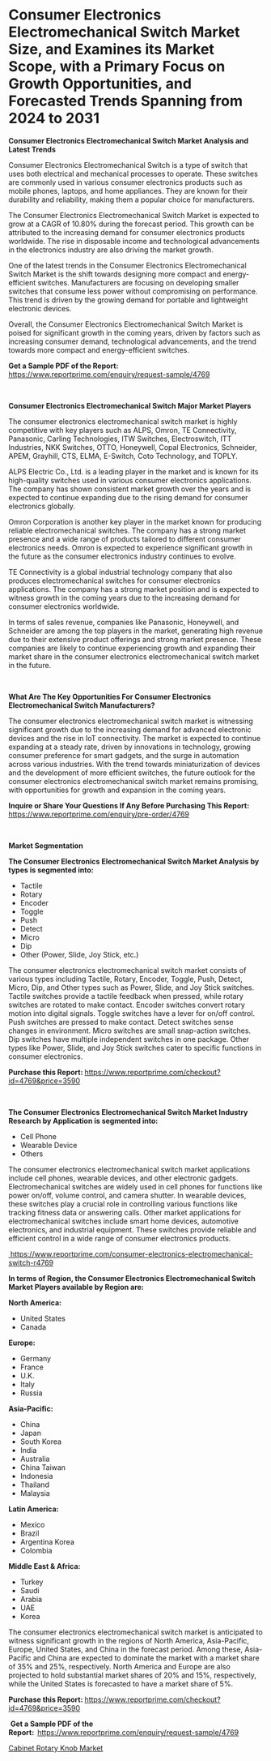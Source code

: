 <p><h1>Consumer Electronics Electromechanical Switch Market Size, and Examines its Market Scope, with a Primary Focus on Growth Opportunities, and Forecasted Trends Spanning from 2024 to 2031</h1></p><p><strong>Consumer Electronics Electromechanical Switch Market Analysis and Latest Trends</strong></p>
<p><p>Consumer Electronics Electromechanical Switch is a type of switch that uses both electrical and mechanical processes to operate. These switches are commonly used in various consumer electronics products such as mobile phones, laptops, and home appliances. They are known for their durability and reliability, making them a popular choice for manufacturers.</p><p>The Consumer Electronics Electromechanical Switch Market is expected to grow at a CAGR of 10.80% during the forecast period. This growth can be attributed to the increasing demand for consumer electronics products worldwide. The rise in disposable income and technological advancements in the electronics industry are also driving the market growth.</p><p>One of the latest trends in the Consumer Electronics Electromechanical Switch Market is the shift towards designing more compact and energy-efficient switches. Manufacturers are focusing on developing smaller switches that consume less power without compromising on performance. This trend is driven by the growing demand for portable and lightweight electronic devices.</p><p>Overall, the Consumer Electronics Electromechanical Switch Market is poised for significant growth in the coming years, driven by factors such as increasing consumer demand, technological advancements, and the trend towards more compact and energy-efficient switches.</p></p>
<p><strong>Get a Sample PDF of the Report:&nbsp;</strong> <a href="https://www.reportprime.com/enquiry/request-sample/4769">https://www.reportprime.com/enquiry/request-sample/4769</a></p>
<p>&nbsp;</p>
<p><strong>Consumer Electronics Electromechanical Switch Major Market Players</strong></p>
<p><p>The consumer electronics electromechanical switch market is highly competitive with key players such as ALPS, Omron, TE Connectivity, Panasonic, Carling Technologies, ITW Switches, Electroswitch, ITT Industries, NKK Switches, OTTO, Honeywell, Copal Electronics, Schneider, APEM, Grayhill, CTS, ELMA, E-Switch, Coto Technology, and TOPLY.</p><p>ALPS Electric Co., Ltd. is a leading player in the market and is known for its high-quality switches used in various consumer electronics applications. The company has shown consistent market growth over the years and is expected to continue expanding due to the rising demand for consumer electronics globally.</p><p>Omron Corporation is another key player in the market known for producing reliable electromechanical switches. The company has a strong market presence and a wide range of products tailored to different consumer electronics needs. Omron is expected to experience significant growth in the future as the consumer electronics industry continues to evolve.</p><p>TE Connectivity is a global industrial technology company that also produces electromechanical switches for consumer electronics applications. The company has a strong market position and is expected to witness growth in the coming years due to the increasing demand for consumer electronics worldwide.</p><p>In terms of sales revenue, companies like Panasonic, Honeywell, and Schneider are among the top players in the market, generating high revenue due to their extensive product offerings and strong market presence. These companies are likely to continue experiencing growth and expanding their market share in the consumer electronics electromechanical switch market in the future.</p></p>
<p>&nbsp;</p>
<p><strong>What Are The Key Opportunities For Consumer Electronics Electromechanical Switch Manufacturers?</strong></p>
<p><p>The consumer electronics electromechanical switch market is witnessing significant growth due to the increasing demand for advanced electronic devices and the rise in IoT connectivity. The market is expected to continue expanding at a steady rate, driven by innovations in technology, growing consumer preference for smart gadgets, and the surge in automation across various industries. With the trend towards miniaturization of devices and the development of more efficient switches, the future outlook for the consumer electronics electromechanical switch market remains promising, with opportunities for growth and expansion in the coming years.</p></p>
<p><strong>Inquire or Share Your Questions If Any Before Purchasing This Report:</strong> <a href="https://www.reportprime.com/enquiry/pre-order/4769">https://www.reportprime.com/enquiry/pre-order/4769</a></p>
<p>&nbsp;</p>
<p><strong>Market Segmentation</strong></p>
<p><strong>The Consumer Electronics Electromechanical Switch Market Analysis by types is segmented into:</strong></p>
<p><ul><li>Tactile</li><li>Rotary</li><li>Encoder</li><li>Toggle</li><li>Push</li><li>Detect</li><li>Micro</li><li>Dip</li><li>Other (Power, Slide, Joy Stick, etc.)</li></ul></p>
<p><p>The consumer electronics electromechanical switch market consists of various types including Tactile, Rotary, Encoder, Toggle, Push, Detect, Micro, Dip, and Other types such as Power, Slide, and Joy Stick switches. Tactile switches provide a tactile feedback when pressed, while rotary switches are rotated to make contact. Encoder switches convert rotary motion into digital signals. Toggle switches have a lever for on/off control. Push switches are pressed to make contact. Detect switches sense changes in environment. Micro switches are small snap-action switches. Dip switches have multiple independent switches in one package. Other types like Power, Slide, and Joy Stick switches cater to specific functions in consumer electronics.</p></p>
<p><strong>Purchase this Report:&nbsp;</strong><a href="https://www.reportprime.com/checkout?id=4769&price=3590">https://www.reportprime.com/checkout?id=4769&price=3590</a></p>
<p>&nbsp;</p>
<p><strong>The Consumer Electronics Electromechanical Switch Market Industry Research by Application is segmented into:</strong></p>
<p><ul><li>Cell Phone</li><li>Wearable Device</li><li>Others</li></ul></p>
<p><p>The consumer electronics electromechanical switch market applications include cell phones, wearable devices, and other electronic gadgets. Electromechanical switches are widely used in cell phones for functions like power on/off, volume control, and camera shutter. In wearable devices, these switches play a crucial role in controlling various functions like tracking fitness data or answering calls. Other market applications for electromechanical switches include smart home devices, automotive electronics, and industrial equipment. These switches provide reliable and efficient control in a wide range of consumer electronics products.</p></p>
<p><a href="https://www.reportprime.com/consumer-electronics-electromechanical-switch-r4769">&nbsp;https://www.reportprime.com/consumer-electronics-electromechanical-switch-r4769</a></p>
<p><strong>In terms of Region, the Consumer Electronics Electromechanical Switch Market Players available by Region are:</strong></p>
<p>
    <p> <strong> North America: </strong>
        <ul>
            <li>United States</li>
            <li>Canada</li>
        </ul>
        </p> 
    <p> <strong> Europe: </strong>
        <ul>
            <li>Germany</li>
            <li>France</li>
            <li>U.K.</li>
            <li>Italy</li>
            <li>Russia</li>
        </ul>
        </p> 
    <p> <strong> Asia-Pacific: </strong>
        <ul>
            <li>China</li>
            <li>Japan</li>
            <li>South Korea</li>
            <li>India</li>
            <li>Australia</li>
            <li>China Taiwan</li>
            <li>Indonesia</li>
            <li>Thailand</li>
            <li>Malaysia</li>
        </ul>
        </p> 
    <p> <strong> Latin America: </strong>
        <ul>
            <li>Mexico</li>
            <li>Brazil</li>
            <li>Argentina Korea</li>
            <li>Colombia</li>
        </ul>
        </p> 
    <p> <strong> Middle East & Africa: </strong>
        <ul>
            <li>Turkey</li>
            <li>Saudi</li>
            <li>Arabia</li>
            <li>UAE</li>
            <li>Korea</li>
        </ul>
    </p>
    </p>
<p><p>The consumer electronics electromechanical switch market is anticipated to witness significant growth in the regions of North America, Asia-Pacific, Europe, United States, and China in the forecast period. Among these, Asia-Pacific and China are expected to dominate the market with a market share of 35% and 25%, respectively. North America and Europe are also projected to hold substantial market shares of 20% and 15%, respectively, while the United States is forecasted to have a market share of 5%.</p></p>
<p><strong>Purchase this Report: </strong><a href="https://www.reportprime.com/checkout?id=4769&price=3590">https://www.reportprime.com/checkout?id=4769&price=3590</a></p>
<p>&nbsp;<strong>Get a Sample PDF of the Report:&nbsp;&nbsp;</strong><a href="https://www.reportprime.com/enquiry/request-sample/4769">https://www.reportprime.com/enquiry/request-sample/4769</a></p>
<p><strong></strong></p>
<p><p><a href="https://github.com/gikababa4/Market-Research-Report-List-2/blob/main/cabinet-rotary-knob-market.md">Cabinet Rotary Knob Market</a></p></p>